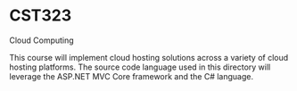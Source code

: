 # CST323
Cloud Computing

This course will implement cloud hosting solutions across a variety of cloud hosting platforms.
The source code language used in this directory will leverage the ASP.NET MVC Core framework and the C# language.

